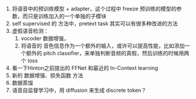 1. 将语音中的预训练模型 + adapter，这个过程中 freeze 预训练的模型的参数，而只是训练加入的一个单独的子模块
2. self supervised 的 方法中，pretext task 其实可以有很多种改进的方法
3. 虚假语音检测：
	1. vocoder 数据增强，
	2. 将语音的 音色信息作为一个额外的输入，或许可以提高性能，比如添加一个额外的 pitch classifier，来单独判断音频的真假，然后训练的时候用两个 loss
4. 看一下Hinton之前提出的 FFNet 和最近的 In-Context learning
5. 新的 数据增强、损失函数 方法
6. 数据蒸馏
7.  语音自监督学习中，用 diffusion 来生成 discrete token？